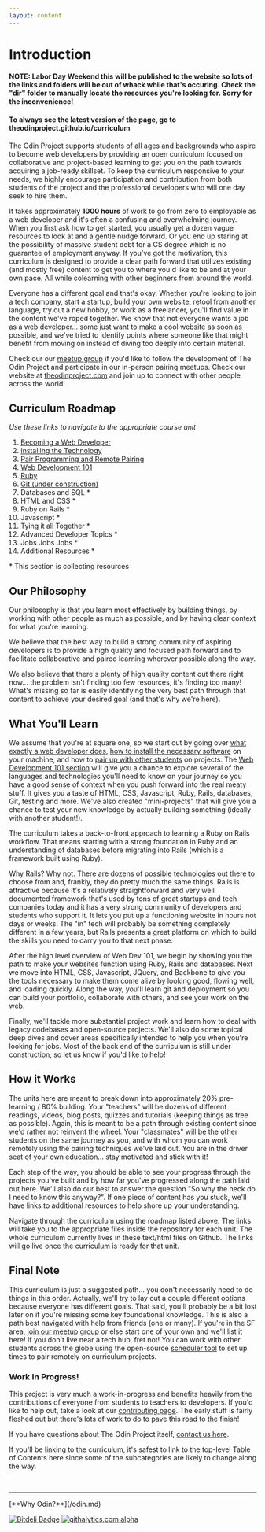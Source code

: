 ```yaml
---
layout: content
---
```

# Introduction

#### NOTE: Labor Day Weekend this will be published to the website so lots of the links and folders will be out of whack while that's occuring.  Check the "dir" folder to manually locate the resources you're looking for.  Sorry for the inconvenience!
#### To always see the latest version of the page, go to theodinproject.github.io/curriculum

The Odin Project supports students of all ages and backgrounds who aspire to become web developers by providing an open curriculum focused on collaborative and project-based learning to get you on the path towards acquiring a job-ready skillset.  To keep the curriculum responsive to your needs, we highly encourage participation and contribution from both students of the project and the professional developers who will one day seek to hire them.

It takes approximately **1000 hours** of work to go from zero to employable as a web developer and it's often a confusing and overwhelming journey.  When you first ask how to get started, you usually get a dozen vague resources to look at and a gentle nudge forward.  Or you end up staring at the possibility of massive student debt for a CS degree which is no guarantee of employment anyway.  If you've got the motivation, this curriculum is designed to provide a clear path forward that utilizes existing (and mostly free) content to get you to where you'd like to be and at your own pace.  All while colearning with other beginners from around the world.

Everyone has a different goal and that's okay.  Whether you're looking to join a tech company, start a startup, build your own website, retool from another language, try out a new hobby, or work as a freelancer, you'll find value in the content we've roped together.  We know that not everyone wants a job as a web developer... some just want to make a cool website as soon as possible, and we've tried to identify points where someone like that might benefit from moving on instead of diving too deeply into certain material.

Check our our [meetup group](http://www.meetup.com/Learn-Web-Development-Paired-Programming-in-SF) if you'd like to follow the development of The Odin Project and participate in our in-person pairing meetups.  Check our website at [theodinproject.com](http://www.theodinproject.com) and join up to connect with other people across the world!

## Curriculum Roadmap
*Use these links to navigate to the appropriate course unit*

  1. [Becoming a Web Developer](/becoming_a_web_developer/becoming_a_web_developer.md)
  1. [Installing the Technology](/installations/installations.md)
  1. [Pair Programming and Remote Pairing](/pairing/pairing.md)
  1. [Web Development 101](/web_development_basics/web_development_basics.md)
  1. [Ruby](/ruby/ruby.md)
  1. [Git (under construction)](/git/git.md)
  1. Databases and SQL \*
  1. HTML and CSS \*
  1. Ruby on Rails \*
  1. Javascript \*
  1. Tying it all Together \*
  1. Advanced Developer Topics \*
  1. Jobs Jobs Jobs \*
  1. Additional Resources \*

\* This section is collecting resources

## Our Philosophy

Our philosophy is that you learn most effectively by building things, by working with other people as much as possible, and by having clear context for what you're learning.  

We believe that the best way to build a strong community of aspiring developers is to provide a high quality and focused path forward and to facilitate collaborative and paired learning wherever possible along the way.

We also believe that there's plenty of high quality content out there right now... the problem isn't finding too few resources, it's finding too many!  What's missing so far is easily identifying the very best path through that content to achieve your desired goal (and that's why we're here).

## What You'll Learn

We assume that you're at square one, so we start out by going over [what exactly a web developer does](/becoming_a_web_developer/becoming_a_web_developer.md), [how to install the necessary software](/installations/installations.md) on your machine, and how to [pair up with other students](/pairing/pairing.md) on projects.  The [Web Development 101 section](/web_development_basics/web_development_basics.md) will give you a chance to explore several of the languages and technologies you'll need to know on your journey so you have a good sense of context when you push forward into the real meaty stuff.  It gives you a taste of HTML, CSS, Javascript, Ruby, Rails, databases, Git, testing and more.  We've also created "mini-projects" that will give you a chance to test your new knowledge by actually building something (ideally with another student!).

The curriculum takes a back-to-front approach to learning a Ruby on Rails workflow.  That means starting with a strong foundation in Ruby and an understanding of databases before migrating into Rails (which is a framework built using Ruby).

Why Rails?  Why not.  There are dozens of possible technologies out there to choose from and, frankly, they do pretty much the same things.  Rails is attractive because it's a relatively straightforward and very well documented framework that's used by tons of great startups and tech companies today and it has a very strong community of developers and students who support it.  It lets you put up a functioning website in hours not days or weeks.  The "in" tech will probably be something completely different in a few years, but Rails presents a great platform on which to build the skills you need to carry you to that next phase.

After the high level overview of Web Dev 101, we begin by showing you the path to make your websites function using Ruby, Rails and databases.  Next we move into HTML, CSS, Javascript, JQuery, and Backbone to give you the tools necessary to make them come alive by looking good, flowing well, and loading quickly.  Along the way, you'll learn git and deployment so you can build your portfolio, collaborate with others, and see your work on the web.

Finally, we'll tackle more substantial project work and learn how to deal with legacy codebases and open-source projects. We'll also do some topical deep dives and cover areas specifically intended to help you when you're looking for jobs.  Most of the back end of the curriculum is still under construction, so let us know if you'd like to help!

## How it Works

The units here are meant to break down into approximately 20% pre-learning / 80% building.  Your "teachers" will be dozens of different readings, videos, blog posts, quizzes and tutorials (keeping things as free as possible).  Again, this is meant to be a path through existing content since we'd rather not reinvent the wheel.  Your "classmates" will be the other students on the same journey as you, and with whom you can work remotely using the pairing techniques we've laid out.  You are in the driver seat of your own education... stay motivated and stick with it!

Each step of the way, you should be able to see your progress through the projects you've built and by how far you've progressed along the path laid out here.  We'll also do our best to answer the question "So why the heck do I need to know this anyway?".  If one piece of content has you stuck, we'll have links to additional resources to help shore up your understanding.

Navigate through the curriculum using the roadmap listed above.  The links will take you to the appropriate files inside the repository for each unit. The whole curriculum currently lives in these text/html files on Github.  The links will go live once the curriculum is ready for that unit.

## Final Note

This curriculum is just a suggested path... you don't necessarily need to do things in this order.  Actually, we'll try to lay out a couple different options because everyone has different goals.  That said, you'll probably be a bit lost later on if you're missing some key foundational knowledge.  This is also a path best navigated with help from friends (one or many).  If you're in the SF area, [join our meetup group](http://www.meetup.com/Learn-Web-Development-Paired-Programming-in-SF) or else start one of your own and we'll list it here!  If you don't live near a tech hub, fret not! You can work  with other students across the globe using the open-source [scheduler tool](http://www.theodinproject.com/scheduler) to set up times to pair remotely on curriculum projects.

### Work In Progress!

This project is very much a work-in-progress and benefits heavily from the contributions of everyone from students to teachers to developers.  If you'd like to help out, take a look at our [contributing page](/contributing.md).  The early stuff is fairly fleshed out but there's lots of work to do to pave this road to the finish!

If you have questions about The Odin Project itself, [contact us here](mailto:admin@theodinproject.com).

If you'll be linking to the curriculum, it's safest to link to the top-level Table of Contents here since some of the subcategories are likely to change along the way.

<br>
<hr>
[**Why Odin?**](/odin.md)

[![Bitdeli Badge](https://d2weczhvl823v0.cloudfront.net/theodinproject/curriculum/trend.png)](https://bitdeli.com/free "Bitdeli Badge")
[![githalytics.com alpha](https://cruel-carlota.pagodabox.com/65f907c02affdd589bd4a4c15b04df6c "githalytics.com")](http://githalytics.com/TheOdinProject/curriculum)
